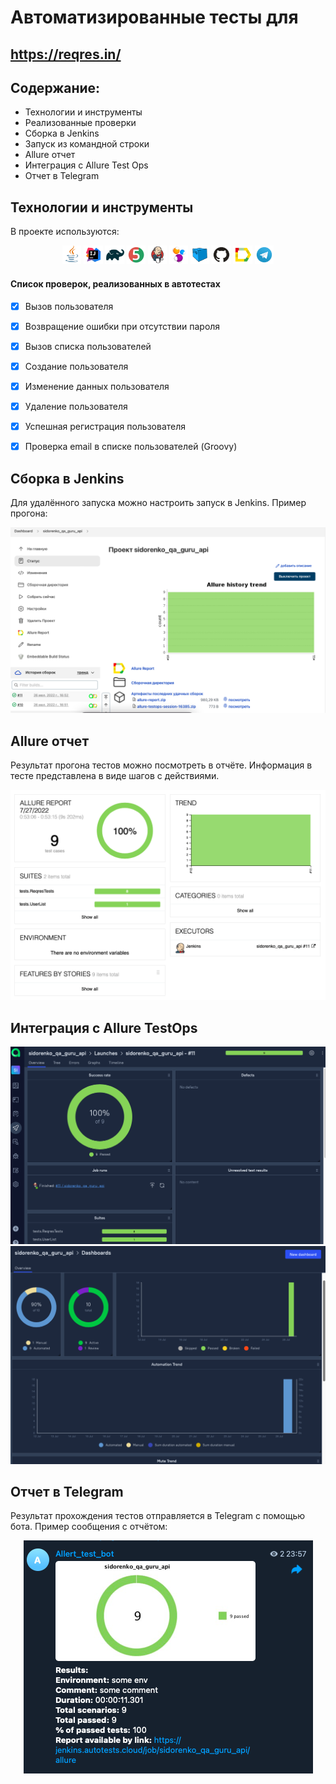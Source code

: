 # Автоматизированные тесты для
https://reqres.in/
-----

## Содержание:

* <a>Технологии и инструменты</a>
* <a>Реализованные проверки</a>
* <a>Сборка в Jenkins</a>
* <a>Запуск из командной строки</a>
* <a>Allure отчет</a>
* <a>Интеграция с Allure Test Ops</a>
* <a>Отчет в Telegram</a>



## Технологии и инструменты
В проекте используются:

<p align="center">
<img width="6%" src="images/logo/Java.svg">
<img width="6%" src="images/logo/Intelij_IDEA.svg">
<img width="6%" src="images/logo/Gradle.svg">
<img width="6%" src="images/logo/JUnit5.svg">
<img width="6%" src="images/logo/Jenkins.svg">
<img width="6%" src="images/logo/Selenide.svg">
<img width="6%" src="images/logo/Selenoid.svg">
<img width="6%" src="images/logo/GitHub.svg">
<img width="6%" src="images/logo/Allure_Report.svg">
<img width="6%" src="images/logo/Telegram.svg">
</p>

#### Список проверок, реализованных в автотестах
- [x] Вызов пользователя
- [x] Возвращение ошибки при отсутствии пароля
- [x] Вызов списка пользователей
- [x] Создание пользователя
- [x] Изменение данных пользователя
- [x] Удаление пользователя
- [x] Успешная регистрация пользователя
- [x] Проверка email в списке пользователей (Groovy)


## Сборка в Jenkins
Для удалённого запуска можно настроить запуск в Jenkins. Пример прогона:

<img src="images/screenshots/jenkins_report.png">

## Allure отчет
Результат прогона тестов можно посмотреть в отчёте. Информация в тесте представлена в виде шагов с действиями.

<img src="images/screenshots/test_example.png">

## Интеграция с Allure TestOps
<img src="images/screenshots/testops_example.png">

<img src="images/screenshots/testops_example2.png">

## Отчет в Telegram
Результат прохождения тестов отправляется в Telegram с помощью бота. Пример сообщения с отчётом:

<p align="center">
<img src="images/screenshots/telegram2.png">
</p>

